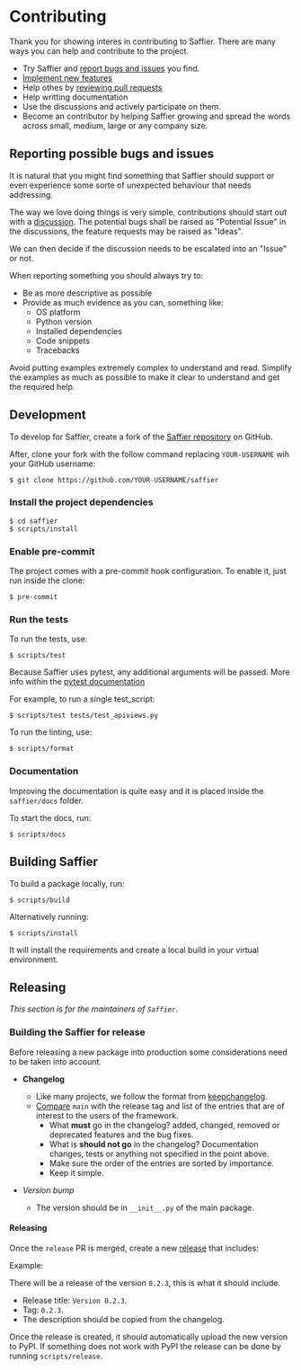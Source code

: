 # Contributing

Thank you for showing interes in contributing to Saffier. There are many ways you can help and contribute to the
project.

* Try Saffier and [report bugs and issues](https://github.com/tarsil/saffier/issues/new) you find.
* [Implement new features](https://github.com/tarsil/saffier/issues?q=is%3Aissue+is%3Aopen+label%3A%22good+first+issue%22)
* Help othes by [reviewing pull requests](https://github.com/tarsil/saffier/pulls)
* Help writting documentation
* Use the discussions and actively participate on them.
* Become an contributor by helping Saffier growing and spread the words across small, medium, large or any company
size.

## Reporting possible bugs and issues

It is natural that you might find something that Saffier should support or even experience some sorte of unexpected
behaviour that needs addressing.

The way we love doing things is very simple, contributions should start out with a
[discussion](https://github.com/tarsil/saffier/discussions). The potential bugs shall be raised as "Potential Issue"
in the discussions, the feature requests may be raised as "Ideas".

We can then decide if the discussion needs to be escalated into an "Issue" or not.

When reporting something you should always try to:

* Be as more descriptive as possible
* Provide as much evidence as you can, something like:
    * OS platform
    * Python version
    * Installed dependencies
    * Code snippets
    * Tracebacks

Avoid putting examples extremely complex to understand and read. Simplify the examples as much as possible to make
it clear to understand and get the required help.

## Development

To develop for Saffier, create a fork of the [Saffier repository](https://github.com/tarsil/saffier) on GitHub.

After, clone your fork with the follow command replacing `YOUR-USERNAME` wih your GitHub username:

```shell
$ git clone https://github.com/YOUR-USERNAME/saffier
```

### Install the project dependencies

```shell
$ cd saffier
$ scripts/install
```

### Enable pre-commit

The project comes with a pre-commit hook configuration. To enable it, just run inside the clone:

```shell
$ pre-commit
```

### Run the tests

To run the tests, use:

```shell
$ scripts/test
```

Because Saffier uses pytest, any additional arguments will be passed. More info within the
[pytest documentation](https://docs.pytest.org/en/latest/how-to/usage.html)

For example, to run a single test_script:

```shell
$ scripts/test tests/test_apiviews.py
```

To run the linting, use:

```shell
$ scripts/format
```

### Documentation

Improving the documentation is quite easy and it is placed inside the `saffier/docs` folder.

To start the docs, run:

```shell
$ scripts/docs
```

## Building Saffier

To build a package locally, run:

```shell
$ scripts/build
```

Alternatively running:

```
$ scripts/install
```

It will install the requirements and create a local build in your virtual environment.

## Releasing

*This section is for the maintainers of `Saffier`*.

### Building the Saffier for release

Before releasing a new package into production some considerations need to be taken into account.

* **Changelog**
    * Like many projects, we follow the format from [keepchangelog](https://keepachangelog.com/en/1.0.0/).
    * [Compare](https://github.com/tarsil/saffier/compare/) `main` with the release tag and list of the entries
that are of interest to the users of the framework.
        * What **must** go in the changelog? added, changed, removed or deprecated features and the bug fixes.
        * What is **should not go** in the changelog? Documentation changes, tests or anything not specified in the
point above.
        * Make sure the order of the entries are sorted by importance.
        * Keep it simple.

* *Version bump*
    * The version should be in `__init__.py` of the main package.

#### Releasing

Once the `release` PR is merged, create a new [release](https://github.com/tarsil/saffier/releases/new)
that includes:

Example:

There will be a release of the version `0.2.3`, this is what it should include.

* Release title: `Version 0.2.3`.
* Tag: `0.2.3`.
* The description should be copied from the changelog.

Once the release is created, it should automatically upload the new version to PyPI. If something
does not work with PyPI the release can be done by running `scripts/release`.
